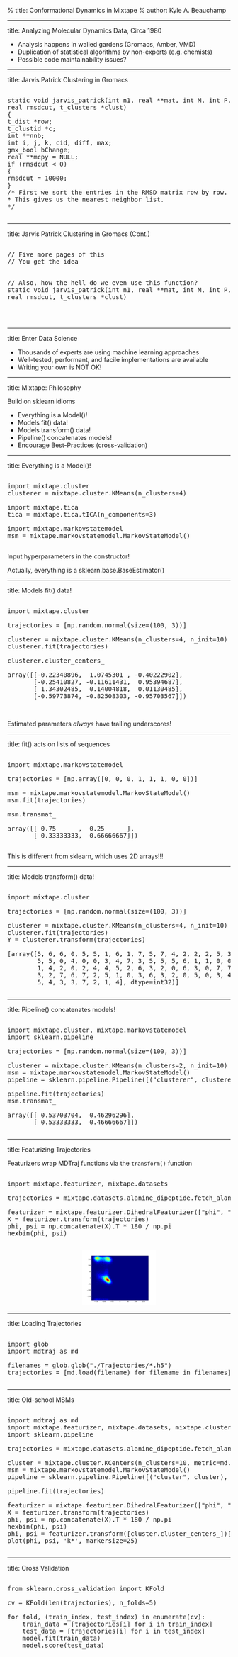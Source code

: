 % title: Conformational Dynamics in Mixtape
% author: Kyle A. Beauchamp

---
title: Analyzing Molecular Dynamics Data, Circa 1980

- Analysis happens in walled gardens (Gromacs, Amber, VMD)
- Duplication of statistical algorithms by non-experts (e.g. chemists)
- Possible code maintainability issues?


---
title: Jarvis Patrick Clustering in Gromacs

<pre class="prettyprint" data-lang="c">

static void jarvis_patrick(int n1, real **mat, int M, int P,
real rmsdcut, t_clusters *clust)
{
t_dist *row;
t_clustid *c;
int **nnb;
int i, j, k, cid, diff, max;
gmx_bool bChange;
real **mcpy = NULL;
if (rmsdcut < 0)
{
rmsdcut = 10000;
}
/* First we sort the entries in the RMSD matrix row by row.
* This gives us the nearest neighbor list.
*/

</pre>

---
title: Jarvis Patrick Clustering in Gromacs (Cont.)

<pre class="prettyprint" data-lang="c">

// Five more pages of this
// You get the idea


// Also, how the hell do we even use this function?
static void jarvis_patrick(int n1, real **mat, int M, int P,
real rmsdcut, t_clusters *clust)



</pre>



---
title: Enter Data Science

- Thousands of experts are using machine learning approaches
- Well-tested, performant, and facile implementations are available
- Writing your own is NOT OK!


---
title: Mixtape: Philosophy

Build on sklearn idioms

 
- Everything is a Model()!
- Models fit() data!
- Models transform() data!
- Pipeline() concatenates models!
- Encourage Best-Practices (cross-validation)

---
title: Everything is a Model()!


<pre class="prettyprint" data-lang="python">

import mixtape.cluster
clusterer = mixtape.cluster.KMeans(n_clusters=4)

import mixtape.tica
tica = mixtape.tica.tICA(n_components=3)

import mixtape.markovstatemodel
msm = mixtape.markovstatemodel.MarkovStateModel()

</pre>

Input hyperparameters in the constructor!


<footer class="source"> 
Actually, everything is a sklearn.base.BaseEstimator()
</footer>


---
title: Models fit() data!

<pre class="prettyprint" data-lang="python">

import mixtape.cluster

trajectories = [np.random.normal(size=(100, 3))]

clusterer = mixtape.cluster.KMeans(n_clusters=4, n_init=10)
clusterer.fit(trajectories)

clusterer.cluster_centers_

array([[-0.22340896,  1.0745301 , -0.40222902],
       [-0.25410827, -0.11611431,  0.95394687],
       [ 1.34302485,  0.14004818,  0.01130485],
       [-0.59773874, -0.82508303, -0.95703567]])


</pre>

Estimated parameters *always* have trailing underscores!


---
title: fit() acts on lists of sequences


<pre class="prettyprint" data-lang="python">

import mixtape.markovstatemodel

trajectories = [np.array([0, 0, 0, 1, 1, 1, 0, 0])]

msm = mixtape.markovstatemodel.MarkovStateModel()
msm.fit(trajectories)

msm.transmat_

array([[ 0.75      ,  0.25      ],
       [ 0.33333333,  0.66666667]])

</pre>

This is different from sklearn, which uses 2D arrays!!!


---
title: Models transform() data!

<pre class="prettyprint" data-lang="python">

import mixtape.cluster

trajectories = [np.random.normal(size=(100, 3))]

clusterer = mixtape.cluster.KMeans(n_clusters=4, n_init=10)
clusterer.fit(trajectories)
Y = clusterer.transform(trajectories)

[array([5, 6, 6, 0, 5, 5, 1, 6, 1, 7, 5, 7, 4, 2, 2, 2, 5, 3, 0, 0, 1, 3, 0,
        5, 5, 0, 4, 0, 0, 3, 4, 7, 3, 5, 5, 5, 6, 1, 1, 0, 0, 7, 4, 4, 2, 6,
        1, 4, 2, 0, 2, 4, 4, 5, 2, 6, 3, 2, 0, 6, 3, 0, 7, 7, 7, 0, 0, 0, 3,
        3, 2, 7, 6, 7, 2, 5, 1, 0, 3, 6, 3, 2, 0, 5, 0, 3, 4, 2, 5, 4, 1, 5,
        5, 4, 3, 3, 7, 2, 1, 4], dtype=int32)]

</pre>

---
title: Pipeline() concatenates models!


<pre class="prettyprint" data-lang="python">

import mixtape.cluster, mixtape.markovstatemodel
import sklearn.pipeline

trajectories = [np.random.normal(size=(100, 3))]

clusterer = mixtape.cluster.KMeans(n_clusters=2, n_init=10)
msm = mixtape.markovstatemodel.MarkovStateModel()
pipeline = sklearn.pipeline.Pipeline([("clusterer", clusterer), ("msm", msm)])

pipeline.fit(trajectories)
msm.transmat_

array([[ 0.53703704,  0.46296296],
       [ 0.53333333,  0.46666667]])

</pre>


---
title: Featurizing Trajectories

Featurizers wrap MDTraj functions via the `transform()` function

<pre class="prettyprint" data-lang="python">

import mixtape.featurizer, mixtape.datasets

trajectories = mixtape.datasets.alanine_dipeptide.fetch_alanine_dipeptide()["trajectories"]

featurizer = mixtape.featurizer.DihedralFeaturizer(["phi", "psi"], sincos=False)
X = featurizer.transform(trajectories)
phi, psi = np.concatenate(X).T * 180 / np.pi
hexbin(phi, psi)

</pre>


<center>
<img height=125 src=figures/rama.png />
</center>



---
title: Loading Trajectories

<pre class="prettyprint" data-lang="python">

import glob
import mdtraj as md

filenames = glob.glob("./Trajectories/*.h5")
trajectories = [md.load(filename) for filename in filenames]

</pre>

---
title: Old-school MSMs

<pre class="prettyprint" data-lang="python">

import mdtraj as md
import mixtape.featurizer, mixtape.datasets, mixtape.cluster, mixtape.markovstatemodel
import sklearn.pipeline

trajectories = mixtape.datasets.alanine_dipeptide.fetch_alanine_dipeptide()["trajectories"]

cluster = mixtape.cluster.KCenters(n_clusters=10, metric=md.rmsd)
msm = mixtape.markovstatemodel.MarkovStateModel()
pipeline = sklearn.pipeline.Pipeline([("cluster", cluster), ("msm", msm)])

pipeline.fit(trajectories)

featurizer = mixtape.featurizer.DihedralFeaturizer(["phi", "psi"], sincos=False)
X = featurizer.transform(trajectories)
phi, psi = np.concatenate(X).T * 180 / np.pi
hexbin(phi, psi)
phi, psi = featurizer.transform([cluster.cluster_centers_])[0].T * 180 / np.pi
plot(phi, psi, 'k*', markersize=25)

</pre>


---
title: Cross Validation

<pre class="prettyprint" data-lang="python">

from sklearn.cross_validation import KFold

cv = KFold(len(trajectories), n_folds=5)

for fold, (train_index, test_index) in enumerate(cv):
    train_data = [trajectories[i] for i in train_index]
    test_data = [trajectories[i] for i in test_index]
    model.fit(train_data)
    model.score(test_data)

</pre>
